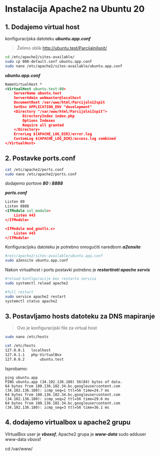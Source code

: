 
Instalacija Apache2 na Ubuntu 20
====
## 1. Dodajemo virtual host 
konfiguracijska datoteku ***ubuntu.app.conf***


>Želimo oblik  http://ubuntu.test/ParcijalniIspit/


```bash
cd /etc/apache2/sites-available/
sudo cp 000-default.conf ubuntu.app.conf
sudo nano /etc/apache2/sites-available/ubuntu.app.conf
```
***ubuntu.app.conf***
```xml
NameVirtualHost *
<VirtualHost ubuntu.test:80>
    ServerName ubuntu.test
	ServerAdmin webmaster@localhost
	DocumentRoot /var/www/html/ParcijalniIspit
    SetEnv APPLICATION_ENV "development"
    <Directory "/var/www/html/ParcijalniIspit">
        DirectoryIndex index.php
        Options Indexes 
        Require all granted
    </Directory>
	ErrorLog ${APACHE_LOG_DIR}/error.log
	CustomLog ${APACHE_LOG_DIR}/access.log combined
</VirtualHost>
```

## 2. Postavke ports.conf

```bash
cat /etc/apache2/ports.conf 
sudo nano /etc/apache2/ports.conf 
```

dodajemo portove ***80*** i ***8888***

***ports.conf***
```xml
Listen 80
Listen 8888
<IfModule ssl_module>
	Listen 443
</IfModule>

<IfModule mod_gnutls.c>
	Listen 443
</IfModule>
```
Konfiguracijsku datoteku je potrebno omogućiti naredbom ***a2ensite***
```bash
#/etc/apache2/sites-available/ubuntu.app.conf
sudo a2ensite ubuntu.app.conf 
```

Nakon virtualhost i ports postavki potrebno je ***restartirati apache servis***
```bash
#reload konfiguracije bez restarta servisa
sudo systemctl reload apache2

#full restart
sudo service apache2 restart
systemctl status apache2
```
## 3. Postavljamo hosts datoteku za DNS mapiranje


> Ovo je konfiguracijski file za virtual host
```sh
sudo nano /etc/hosts

cat /etc/hosts
127.0.0.1	localhost
127.0.1.1	php-VirtualBox
127.0.0.2       ubuntu.test
```

Isprobamo:


```Shell
ping ubuntu.app
PING ubuntu.app (34.102.136.180) 56(84) bytes of data.
64 bytes from 180.136.102.34.bc.googleusercontent.com (34.102.136.180): icmp_seq=1 ttl=56 time=24.7 ms
64 bytes from 180.136.102.34.bc.googleusercontent.com (34.102.136.180): icmp_seq=2 ttl=56 time=29.6 ms
64 bytes from 180.136.102.34.bc.googleusercontent.com (34.102.136.180): icmp_seq=3 ttl=56 time=36.1 ms

```
## 4. dodajemo virtualbox u apache2 grupu

VIrtualBox user je  ***vboxsf***, Apache2 grupa je ***www-data***
sudo adduser www-data vboxsf

cd /var/www/